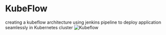 # KubeFlow
creating a kubeflow architecture using jenkins pipeline to deploy application seamlessly in Kubernetes cluster
![Kubeflow](https://github.com/aliasgarxo/KubeFlow/assets/134081765/eef172f9-36b2-4244-beb1-70dc98b022f9)
